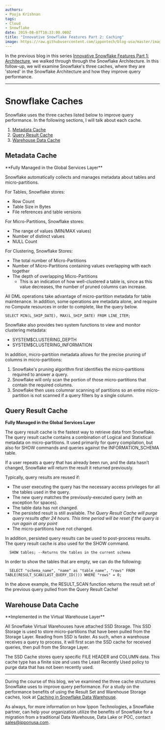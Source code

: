 ```yaml
---
authors:
- Pooja Krishnan
tags:
- Cloud
- Snowflake
date: 2019-08-07T10:33:00.000Z
title: "Innovative Snowflake Features Part 2: Caching"
image: https://raw.githubusercontent.com/ippontech/blog-usa/master/images/2019/08/Snowflake.jpg
---
```


In the previous blog in this series [Innovative Snowflake Features Part 1: Architecture](https://blog.ippon.tech/innovative-snowflake-features-part-1-architecture), we walked through through the Snowflake Architecture. In this follow-up, we will examine Snowflake's three caches, where they are 'stored' in the Snowflake Architecture and how they improve query performance.

---
# Snowflake Caches
Snowflake uses the three caches listed below to improve query performance. In the following sections, I will talk about each cache.
1. <a href="#metadata-cache">Metadata Cache</a>
2. <a href="#query-result-cache">Query Result Cache</a>
3. <a href="#warehouse-data-cache">Warehouse Data Cache</a>

<h2 id="metadata-cache">Metadata Cache</h2>
**Fully Managed in the Global Services Layer**

Snowflake automatically collects and manages metadata about tables and micro-partitions.

For Tables, Snowflake stores:
* Row Count
* Table Size in Bytes
* File references and table versions

For Micro-Partitions, Snowflake stores:
* The range of values (MIN/MAX values)
* Number of distinct values
* NULL Count

For Clustering, Snowflake Stores:
* The total number of Micro-Partitions
* Number of Micro-Partitions containing values overlapping with each together
* The depth of overlapping Micro-Partitions
  * This is an indication of how well-clustered a table is, since as this value decreases, the number of pruned columns can increase.

All DML operations take advantage of micro-partition metadata for table maintenance. In addition, some operations are metadata alone, and require no Compute resources in order to complete, like the query below.

```plsql
SELECT MIN(L_SHIP_DATE), MAX(L_SHIP_DATE) FROM LINE_ITEM;
```
Snowflake also provides two system functions to view and monitor clustering metadata:
* SYSTEM$CLUSTERING_DEPTH
* SYSTEM$CLUSTERING_INFORMATION

In addition, micro-partition metadata allows for the precise pruning of columns in micro-partitions:
1. Snowflake's pruning algorithm first identifies the micro-partitions required to answer a query.
2. Snowflake will only scan the portion of those micro-partitions that contain the required columns.
3. Snowflake then uses columnar scanning of partitions so an entire micro-partition is not scanned if a query filters by a single column.

<h2 id="query-result-cache">Query Result Cache</h2>

**Fully Managed in the Global Services Layer**

The query result cache is the fastest way to retrieve data from Snowflake. The query result cache contains a combination of Logical and Statistical metadata on micro-partitions. It used primarily for query compilation, but also for SHOW commands and queries against the INFORMATION_SCHEMA table.

If a user repeats a query that has already been run, and the data hasn’t changed, Snowflake will return the result it returned previously.

Typically, query results are reused if:
* The user executing the query has the necessary access privileges for all the tables used in the query.
* The new query matches the previously-executed query (with an exception for spaces).
* The table data has not changed.
* The persisted result is still available. *The Query Result Cache will purge query results after 24 hours. This time period will be reset if the query is run again at any point*
* The micro-partitions have not changed.

In addition, persisted query results can be used to post-process results. The query result cache is also used for the SHOW command.
```plsql
  SHOW tables; --Returns the tables in the current schema
```
In order to show the tables that are empty, we can do the following:
```plsql
  SELECT "schema_name", "name" as "table_name", "rows" FROM TABLE(RESULT_SCAN(LAST_QUERY_ID())) WHERE "rows" = 0;
```
In the above example, the RESULT_SCAN function returns the result set of the previous query pulled from the Query Result Cache!

<h2 id="warehouse-data-cache">Warehouse Data Cache</h2>
**Implemented in the Virtual Warehouse Layer**

All Snowflake Virtual Warehouses have attached SSD Storage. This SSD Storage is used to store micro-partitions that have been pulled from the Storage Layer. Reading from SSD is faster. As such, when a warehouse receives a query to process, it will first scan the SSD cache for received queries, then pull from the Storage Layer.

The SSD Cache stores query specific FILE HEADER and COLUMN data. This cache type has a finite size and uses the Least Recently Used policy to purge data that has not been recently used.

---
During the course of this blog, we've examined the three cache structures Snowflake uses to improve query performance. For a study on the performance benefits of using the Result Set and Warehouse Storage caches, look at [Caching in Snowflake Data Warehouse](https://community.snowflake.com/s/article/Caching-in-Snowflake-Data-Warehouse).

As always, for more information on how Ippon Technologies, a Snowflake partner, can help your organization utilize the benefits of Snowflake for a migration from a traditional Data Warehouse, Data Lake or POC, contact sales@ipponusa.com.
